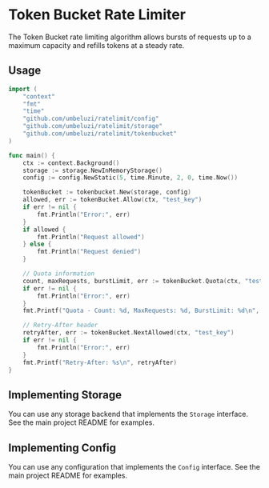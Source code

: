 # Token Bucket Rate Limiter

The Token Bucket rate limiting algorithm allows bursts of requests up to a maximum capacity and refills tokens at a steady rate.

## Usage

```go
import (
    "context"
    "fmt"
    "time"
    "github.com/umbeluzi/ratelimit/config"
    "github.com/umbeluzi/ratelimit/storage"
    "github.com/umbeluzi/ratelimit/tokenbucket"
)

func main() {
    ctx := context.Background()
    storage := storage.NewInMemoryStorage()
    config := config.NewStatic(5, time.Minute, 2, 0, time.Now())

    tokenBucket := tokenbucket.New(storage, config)
    allowed, err := tokenBucket.Allow(ctx, "test_key")
    if err != nil {
        fmt.Println("Error:", err)
    }
    if allowed {
        fmt.Println("Request allowed")
    } else {
        fmt.Println("Request denied")
    }

    // Quota information
    count, maxRequests, burstLimit, err := tokenBucket.Quota(ctx, "test_key")
    if err != nil {
        fmt.Println("Error:", err)
    }
    fmt.Printf("Quota - Count: %d, MaxRequests: %d, BurstLimit: %d\n", count, maxRequests, burstLimit)

    // Retry-After header
    retryAfter, err := tokenBucket.NextAllowed(ctx, "test_key")
    if err != nil {
        fmt.Println("Error:", err)
    }
    fmt.Printf("Retry-After: %s\n", retryAfter)
}
```

## Implementing Storage

You can use any storage backend that implements the `Storage` interface. See the main project README for examples.

## Implementing Config

You can use any configuration that implements the `Config` interface. See the main project README for examples.

